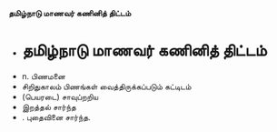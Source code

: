 **தமிழ்நாடு மாணவர் கணினித் திட்டம்**
- # தமிழ்நாடு மாணவர் கணினித் திட்டம்
- n. பிணமனை
- சிறிதுகாலம் பிணங்கள் வைத்திருக்கப்படும் கட்டிடம்
- (பெயரடை) சாவுப்றறிய
- இறத்தல் சார்ந்த
- . புதைவினை சார்ந்த.


